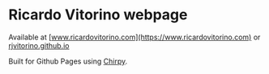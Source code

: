# Ricardo Vitorino webpage

Available at [www.ricardovitorino.com](https://www.ricardovitorino.com) or [rjvitorino.github.io](https://rjvitorino.github.io)

Built for Github Pages using [Chirpy](https://github.com/cotes2020/jekyll-theme-chirpy).
